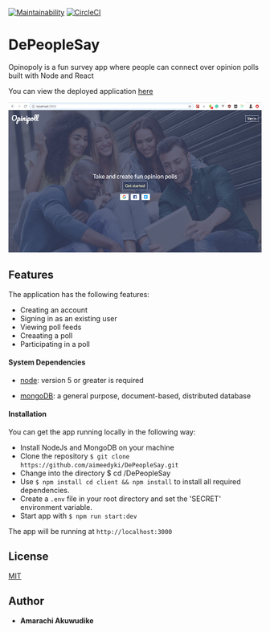 [![Maintainability](https://api.codeclimate.com/v1/badges/8b8c848db33e37263728/maintainability)](https://codeclimate.com/github/aimeedyki/DePeopleSay/maintainability)
[![CircleCI](https://circleci.com/gh/aimeedyki/DePeopleSay/tree/develop.svg?style=svg)](https://circleci.com/gh/aimeedyki/DePeopleSay/tree/develop)

# DePeopleSay

Opinopoly is a fun survey app where people can connect over opinion polls built with Node and React

You can view the deployed application [here](https://opinopoly.herokuapp.com)

![App screenshot](app_image2.png)

## Features

The application has the following features:
- Creating an account
- Signing in as an existing user
- Viewing poll feeds
- Creaating a poll
- Participating in a poll

#### System Dependencies

- [node](https://nodejs.org/en/download/): version 5 or greater is required

- [mongoDB](https://www.mongodb.com/): a general purpose, document-based, distributed database

#### Installation

You can get the app running locally in the following way:
 - Install NodeJs and MongoDB on your machine
 - Clone the repository `$ git clone https://github.com/aimeedyki/DePeopleSay.git`
- Change into the directory $ cd /DePeopleSay
- Use `$ npm install cd client && npm install` to install all required dependencies.
- Create a `.env` file in your root directory and set the 'SECRET' environment variable.
- Start app with `$ npm run start:dev`

The app will be running at `http://localhost:3000`

## License
[MIT](./License.md)

## Author

* **Amarachi Akuwudike** 
